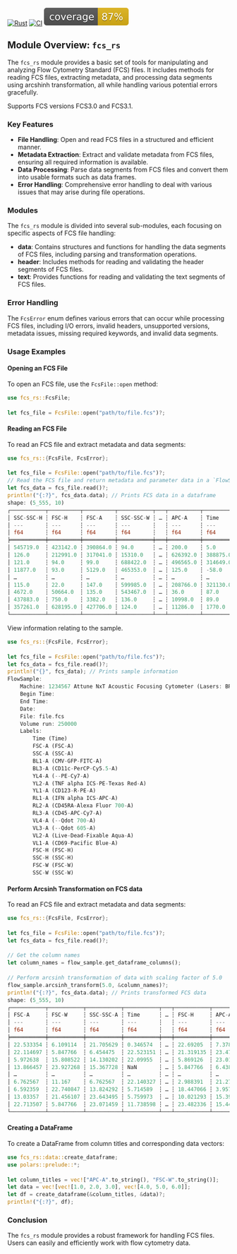[![Rust](https://github.com/cookienocreams/fcs_rs/actions/workflows/rust.yml/badge.svg)](https://github.com/cookienocreams/fcs_rs/actions/workflows/rust.yml)
[![CI](https://github.com/cookienocreams/fcs_rs/actions/workflows/CI.yml/badge.svg)](https://github.com/cookienocreams/fcs_rs/actions/workflows/CI.yml)
[![coverage](https://github.com/cookienocreams/fcs_rs/blob/main/badges/flat.svg)](https://github.com/cookienocreams/fcs_rs/blob/main/index.html)

## Module Overview: `fcs_rs`

The `fcs_rs` module provides a basic set of tools for manipulating and analyzing Flow Cytometry Standard (FCS) files. It includes methods for reading FCS files, extracting metadata, and processing data segments using arcshinh transformation, all while handling various potential errors gracefully.

Supports FCS versions FCS3.0 and FCS3.1.

### Key Features

- **File Handling**: Open and read FCS files in a structured and efficient manner.
- **Metadata Extraction**: Extract and validate metadata from FCS files, ensuring all required information is available.
- **Data Processing**: Parse data segments from FCS files and convert them into usable formats such as data frames.
- **Error Handling**: Comprehensive error handling to deal with various issues that may arise during file operations.

### Modules

The `fcs_rs` module is divided into several sub-modules, each focusing on specific aspects of FCS file handling:

- **data**: Contains structures and functions for handling the data segments of FCS files, including parsing and transformation operations.
- **header**: Includes methods for reading and validating the header segments of FCS files.
- **text**: Provides functions for reading and validating the text segments of FCS files.

### Error Handling

The `FcsError` enum defines various errors that can occur while processing FCS files, including I/O errors, invalid headers, unsupported versions, metadata issues, missing required keywords, and invalid data segments.

### Usage Examples

#### Opening an FCS File

To open an FCS file, use the `FcsFile::open` method:

```rust
use fcs_rs::FcsFile;

let fcs_file = FcsFile::open("path/to/file.fcs")?;
```

#### Reading an FCS File

To read an FCS file and extract metadata and data segments:

```rust
use fcs_rs::{FcsFile, FcsError};

let fcs_file = FcsFile::open("path/to/file.fcs")?;
// Read the FCS file and return metadata and parameter data in a `FlowSample` struct
let fcs_data = fcs_file.read()?;
println!("{:?}", fcs_data.data); // Prints FCS data in a dataframe
shape: (5_555, 10)
┌───────────┬──────────┬──────────┬───────────┬───┬──────────┬──────────┬──────────┐
│ SSC-SSC-H ┆ FSC-H    ┆ FSC-A    ┆ SSC-SSC-W ┆ … ┆ APC-A    ┆ Time     ┆ FITC-A   │
│ ---       ┆ ---      ┆ ---      ┆ ---       ┆   ┆ ---      ┆ ---      ┆ ---      │
│ f64       ┆ f64      ┆ f64      ┆ f64       ┆   ┆ f64      ┆ f64      ┆ f64      │
╞═══════════╪══════════╪══════════╪═══════════╪═══╪══════════╪══════════╪══════════╡
│ 545719.0  ┆ 423142.0 ┆ 390864.0 ┆ 94.0      ┆ … ┆ 200.0    ┆ 5.0      ┆ -50.0    │
│ 126.0     ┆ 212991.0 ┆ 317041.0 ┆ 15310.0   ┆ … ┆ 626392.0 ┆ 388875.0 ┆ -16.0    │
│ 121.0     ┆ 94.0     ┆ 99.0     ┆ 688422.0  ┆ … ┆ 496565.0 ┆ 314649.0 ┆ 251.0    │
│ 11877.0   ┆ 93.0     ┆ 5129.0   ┆ 465353.0  ┆ … ┆ 125.0    ┆ -58.0    ┆ 617030.0 │
│ …         ┆ …        ┆ …        ┆ …         ┆ … ┆ …        ┆ …        ┆ …        │
│ 115.0     ┆ 22.0     ┆ 147.0    ┆ 599985.0  ┆ … ┆ 208766.0 ┆ 321130.0 ┆ 6696.0   │
│ 4672.0    ┆ 50664.0  ┆ 135.0    ┆ 543467.0  ┆ … ┆ 36.0     ┆ 87.0     ┆ 397669.0 │
│ 437883.0  ┆ 750.0    ┆ 3382.0   ┆ 136.0     ┆ … ┆ 10998.0  ┆ 89.0     ┆ 204834.0 │
│ 357261.0  ┆ 628195.0 ┆ 427706.0 ┆ 124.0     ┆ … ┆ 11286.0  ┆ 1770.0   ┆ 123.0    │
└───────────┴──────────┴──────────┴───────────┴───┴──────────┴──────────┴──────────┘
```

View information relating to the sample.
```rust
use fcs_rs::{FcsFile, FcsError};

let fcs_file = FcsFile::open("path/to/file.fcs")?;
let fcs_data = fcs_file.read()?;
println!("{}", fcs_data); // Prints sample information
FlowSample:
    Machine: 1234567 Attune NxT Acoustic Focusing Cytometer (Lasers: BRVY)
    Begin Time:
    End Time:
    Date:
    File: file.fcs
    Volume run: 250000
    Labels:
        Time (Time)
        FSC-A (FSC-A)
        SSC-A (SSC-A)
        BL1-A (CMV-GFP-FITC-A)
        BL3-A (CD11c-PerCP-Cy5.5-A)
        YL4-A (--PE-Cy7-A)
        YL2-A (TNF alpha ICS-PE-Texas Red-A)
        YL1-A (CD123-R-PE-A)
        RL1-A (IFN alpha ICS-APC-A)
        RL2-A (CD45RA-Alexa Fluor 700-A)
        RL3-A (CD45-APC-Cy7-A)
        VL4-A (--Qdot 700-A)
        VL3-A (--Qdot 605-A)
        VL2-A (Live-Dead-Fixable Aqua-A)
        VL1-A (CD69-Pacific Blue-A)
        FSC-H (FSC-H)
        SSC-H (SSC-H)
        FSC-W (FSC-W)
        SSC-W (SSC-W)
```

#### Perform Arcsinh Transformation on FCS data

To read an FCS file and extract metadata and data segments:

```rust
use fcs_rs::{FcsFile, FcsError};

let fcs_file = FcsFile::open("path/to/file.fcs")?;
let fcs_data = fcs_file.read()?;

// Get the column names
let column_names = flow_sample.get_dataframe_columns();
    
// Perform arcsinh transformation of data with scaling factor of 5.0
flow_sample.arcsinh_transform(5.0, &column_names)?;
println!("{:?}", fcs_data.data); // Prints transformed FCS data
shape: (5_555, 10)
┌───────────┬───────────┬───────────┬───────────┬───┬───────────┬───────────┐
│ FSC-A     ┆ FSC-W     ┆ SSC-SSC-A ┆ Time      ┆ … ┆ FSC-H     ┆ APC-A     │
│ ---       ┆ ---       ┆ ---       ┆ ---       ┆   ┆ ---       ┆ ---       │
│ f64       ┆ f64       ┆ f64       ┆ f64       ┆   ┆ f64       ┆ f64       │
╞═══════════╪═══════════╪═══════════╪═══════════╪═══╪═══════════╪═══════════╡
│ 22.533354 ┆ 6.109114  ┆ 21.705629 ┆ 0.346574  ┆ … ┆ 22.69205  ┆ 7.378071  │
│ 22.114697 ┆ 5.847766  ┆ 6.454475  ┆ 22.523151 ┆ … ┆ 21.319135 ┆ 23.476587 │
│ 5.972638  ┆ 15.808522 ┆ 14.130202 ┆ 22.09955  ┆ … ┆ 5.869126  ┆ 23.012064 │
│ 13.866457 ┆ 23.927268 ┆ 15.367728 ┆ NaN       ┆ … ┆ 5.847766  ┆ 6.438551  │
│ …         ┆ …         ┆ …         ┆ …         ┆ … ┆ …         ┆ …         │
│ 6.762567  ┆ 11.167    ┆ 6.762567  ┆ 22.140327 ┆ … ┆ 2.988391  ┆ 21.279063 │
│ 6.592359  ┆ 22.740847 ┆ 13.824292 ┆ 5.714589  ┆ … ┆ 18.447066 ┆ 3.957715  │
│ 13.03357  ┆ 21.456107 ┆ 23.643495 ┆ 5.759973  ┆ … ┆ 10.021293 ┆ 15.392062 │
│ 22.713507 ┆ 5.847766  ┆ 23.071459 ┆ 11.738598 ┆ … ┆ 23.482336 ┆ 15.443761 │
└───────────┴───────────┴───────────┴───────────┴───┴───────────┴───────────┘
```

#### Creating a DataFrame

To create a DataFrame from column titles and corresponding data vectors:

```rust
use fcs_rs::data::create_dataframe;
use polars::prelude::*;

let column_titles = vec!["APC-A".to_string(), "FSC-W".to_string()];
let data = vec![vec![1.0, 2.0, 3.0], vec![4.0, 5.0, 6.0]];
let df = create_dataframe(&column_titles, &data)?;
println!("{:?}", df);
```

### Conclusion

The `fcs_rs` module provides a robust framework for handling FCS files. Users can easily and efficiently work with flow cytometry data.
